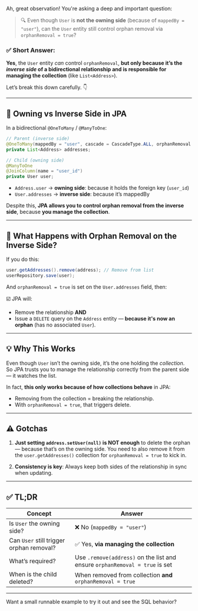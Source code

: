 Ah, great observation! You're asking a deep and important question:

> 🔍 Even though `User` is **not the owning side** (because of `mappedBy = "user"`), can the `User` entity still control orphan removal via `orphanRemoval = true`?

### ✅ Short Answer:

**Yes**, the `User` entity *can* control `orphanRemoval`, **but only because it’s the *inverse side* of a bidirectional relationship and is responsible for managing the collection** (like `List<Address>`).

Let’s break this down carefully. 👇

---

## 🔄 Owning vs Inverse Side in JPA

In a bidirectional `@OneToMany` / `@ManyToOne`:

```java
// Parent (inverse side)
@OneToMany(mappedBy = "user", cascade = CascadeType.ALL, orphanRemoval = true)
private List<Address> addresses;

// Child (owning side)
@ManyToOne
@JoinColumn(name = "user_id")
private User user;
```

- `Address.user` → **owning side**: because it holds the foreign key (`user_id`)
- `User.addresses` → **inverse side**: because it’s mappedBy

Despite this, **JPA allows you to control orphan removal from the inverse side**, because **you manage the collection**.

---

## 🧪 What Happens with Orphan Removal on the Inverse Side?

If you do this:

```java
user.getAddresses().remove(address); // Remove from list
userRepository.save(user);
```

And `orphanRemoval = true` is set on the `User.addresses` field, then:

☑️ JPA will:
- Remove the relationship **AND**
- Issue a `DELETE` query on the `Address` entity — **because it's now an orphan** (has no associated `User`).

---

## 💡 Why This Works

Even though `User` isn’t the owning side, it’s the one holding the *collection*. So JPA trusts you to manage the relationship correctly from the parent side — it watches the list.

In fact, **this only works because of how collections behave** in JPA:
- Removing from the collection = breaking the relationship.
- With `orphanRemoval = true`, that triggers delete.

---

## ⚠️ Gotchas

1. **Just setting `address.setUser(null)` is NOT enough** to delete the orphan — because that’s on the owning side. You need to also remove it from the `user.getAddresses()` collection for `orphanRemoval = true` to kick in.

2. **Consistency is key**: Always keep both sides of the relationship in sync when updating.

---

## ✅ TL;DR

| Concept | Answer |
|--------|--------|
| Is `User` the owning side? | ❌ No (`mappedBy = "user"`) |
| Can `User` still trigger orphan removal? | ✅ Yes, **via managing the collection** |
| What’s required? | Use `.remove(address)` on the list and ensure `orphanRemoval = true` is set |
| When is the child deleted? | When removed from collection **and** `orphanRemoval = true` |

---

Want a small runnable example to try it out and see the SQL behavior?